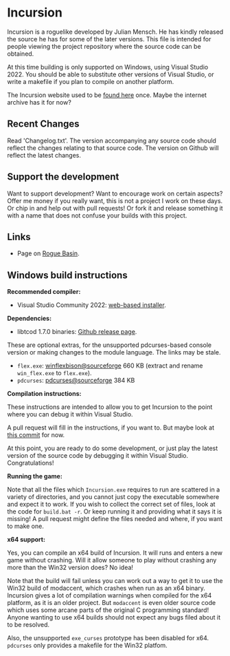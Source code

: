 Incursion
=========

Incursion is a roguelike developed by Julian Mensch.  He has kindly released the source he has for some of the later versions.  This file is intended for people viewing the project repository where the source code can be obtained.

At this time building is only supported on Windows, using Visual Studio 2022.  You should be able to substitute other versions of Visual Studio, or write a makefile if you plan to compile on another platform.

The Incursion website used to be [found here](http://incursion-roguelike.net) once. Maybe the internet archive has it for now?

Recent Changes
--------------

Read 'Changelog.txt'.  The version accompanying any source code should reflect the changes relating to that source code. The version on Github will reflect the latest changes.

Support the development
-----------------------

Want to support development?  Want to encourage work on certain aspects? Offer me money if you really want, this is not a project I work on these days. Or chip in and help out with pull requests! Or fork it and release something it with a name that does not confuse your builds with this project.

Links
-----

 * Page on [Rogue Basin](https://www.roguebasin.com/index.php?title=Incursion).

Windows build instructions
--------------------------

**Recommended compiler:**

  * Visual Studio Community 2022: [web-based installer](https://visualstudio.microsoft.com/downloads/#d-community).

**Dependencies:**

  * libtcod 1.7.0 binaries: [Github release page](https://github.com/libtcod/libtcod/releases/tag/1.7.0).

These are optional extras, for the unsupported pdcurses-based console version or making changes to the module language. The links may be stale.

  * `flex.exe`: [winflexbison@sourceforge](http://sourceforge.net/projects/winflexbison/) 660 KB (extract and rename `win_flex.exe` to `flex.exe`).
  * `pdcurses`: [pdcurses@sourceforge](http://pdcurses.sourceforge.net) 384 KB

**Compilation instructions:**

These instructions are intended to allow you to get Incursion to the point where you can debug it within Visual Studio.

A pull request will fill in the instructions, if you want to. But maybe look at [this commit](https://github.com/rmtew/incursion-roguelike/commit/d55c5ace9fc1e26350a2ab0d142a6060421196b9) for now.

At this point, you are ready to do some development, or just play the latest version of the source code by debugging it within Visual Studio.  Congratulations!

**Running the game:**

Note that all the files which `Incursion.exe` requires to run are scattered in a variety of directories, and you cannot just copy the executable somewhere and expect it to work.  If you wish to collect the correct set of files, look at the code for `build.bat -r`. Or keep running it and providing what it says it is missing! A pull request might define the files needed and where, if you want to make one.

**x64 support:**

Yes, you can compile an x64 build of Incursion. It will runs and enters a new game without crashing.  Will it allow someone to play without crashing any more than the Win32 version does?  No idea!

Note that the build will fail unless you can work out a way to get it to use the Win32 build of modaccent, which crashes when run as an x64 binary.  Incursion gives a lot of compilation warnings when compiled for the x64 platform, as it is an older project.  But `modaccent` is even older source code which uses some arcane parts of the original C programming standard!  Anyone wanting to use x64 builds should not expect any bugs filed about it to be resolved.

Also, the unsupported `exe_curses` prototype has been disabled for x64.  `pdcurses` only provides a makefile for the Win32 platfom.